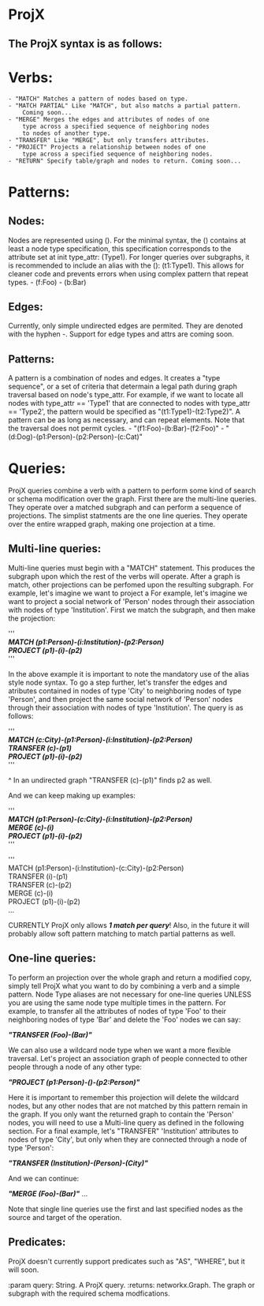ProjX
=====
The ProjX syntax is as follows:
-------------------------------

Verbs:
======
    - "MATCH" Matches a pattern of nodes based on type.
    - "MATCH PARTIAL" Like "MATCH", but also matchs a partial pattern.
      	Coming soon...
    - "MERGE" Merges the edges and attributes of nodes of one
 		type across a specified sequence of neighboring nodes
 		to nodes of another type.
    - "TRANSFER" Like "MERGE", but only transfers attributes.
    - "PROJECT" Projects a relationship between nodes of one
		type across a specified sequence of neighboring nodes.
    - "RETURN" Specify table/graph and nodes to return. Coming soon...

Patterns:
=========

Nodes:
------
Nodes are represented using (). For the minimal syntax, the
() contains at least a node type specification, this specification
corresponds to the attribute set at init type_attr: (Type1).
For longer queries over subgraphs, it is recommended to
include an alias with the (): (t1:Type1). This allows for
cleaner code and prevents errors when using complex pattern
that repeat types.
    - (f:Foo)
    - (b:Bar)

Edges:
------
Currently, only simple undirected edges are permited. They are
denoted with the hyphen -. Support for edge types and attrs are
coming soon.

Patterns:
---------
A pattern is a combination of nodes and edges. It creates a
"type sequence", or a set of criteria that determain a legal
path during graph traversal based on node's type_attr. For
example, if we want to locate all nodes with type_attr == 'Type1'
that are connected to nodes with type_attr == 'Type2', the pattern
would be specified as "(t1:Type1)-(t2:Type2)". A pattern can be as
long as necessary, and can repeat elements. Note that the traversal
does not permit cycles.
    - "(f1:Foo)-(b:Bar)-(f2:Foo)"
    - "(d:Dog)-(p1:Person)-(p2:Person)-(c:Cat)"

Queries:
========
ProjX queries combine a verb with a pattern to perform some kind
of search or schema modification over the graph. First there are
the multi-line queries. They operate over a matched subgraph and
can perform a sequence of projections. The simplist statments are
the one line queries. They operate over the entire wrapped graph,
making one projection at a time.

Multi-line queries:
-------------------
Multi-line queries must begin with a "MATCH" statement. This
produces the subgraph upon which the rest of the verbs will
operate. After a graph is match, other projections can be perfomed
upon the resulting subgraph. For example, let's imagine we want to
project a For example, let's imagine we want to project a social
network of 'Person' nodes through their association with nodes of
type 'Institution'. First we match the subgraph, and then make
the projection:


'''      
***MATCH (p1:Person)-(i:Institution)-(p2:Person)***  
***PROJECT (p1)-(i)-(p2)***  
'''

In the above example it is important to note the mandatory use of
the alias style node syntax. To go a step further, let's transfer the
edges and atributes contained in nodes of type 'City' to neighboring
nodes of type 'Person', and then project the same social network of
'Person' nodes through their association with nodes of type
'Institution'. The query is as follows:

'''  
***MATCH (c:City)-(p1:Person)-(i:Institution)-(p2:Person)***  
***TRANSFER (c)-(p1)***  
***PROJECT (p1)-(i)-(p2)***  
'''

^ In an undirected graph "TRANSFER (c)-(p1)" finds p2 as well.

And we can keep making up examples:

'''  
***MATCH (p1:Person)-(c:City)-(i:Institution)-(p2:Person)***  
***MERGE (c)-(i)***   
***PROJECT (p1)-(i)-(p2)***  
'''  

'''  
MATCH (p1:Person)-(i:Institution)-(c:City)-(p2:Person)   
TRANSFER (i)-(p1)  
TRANSFER (c)-(p2)  
MERGE (c)-(i)  
PROJECT (p1)-(i)-(p2)  
...


CURRENTLY ProjX only allows ***1 match per query***! Also, in
the future it will probably allow soft pattern matching to match
partial patterns as well.

One-line queries:
-----------------
To perform an projection over the whole graph and return a modified
copy, simply tell ProjX what you want to do by combining a verb and
a simple pattern. Node Type aliases are not necessary for one-line
queries UNLESS you are using the same node type multiple times in the
pattern. For example, to transfer all the attributes of nodes of
type 'Foo' to their neighboring nodes of type 'Bar' and delete the
'Foo' nodes we can say:


***"TRANSFER (Foo)-(Bar)"***


We can also use a wildcard node type when we want a more flexible
traversal. Let's project an association graph of people connected
to other people through a node of any other type:

***"PROJECT (p1:Person)-()-(p2:Person)"*** 

Here it is important to remember this projection will delete the
wildcard nodes, but any other nodes that are not matched by this
pattern remain in the graph. If you only want the returned graph
to contain the 'Person' nodes, you will need to use a Multi-line
query as defined in the following section. For a final example, let's
"TRANSFER" 'Institution' attributes to nodes of type 'City', but only
when they are connected through a node of type 'Person':

***"TRANSFER (Institution)-(Person)-(City)"***
 
And we can continue:


***"MERGE (Foo)-(Bar)"***
...


Note that single line queries use the first and last specified
nodes as the source and target of the operation.

Predicates:
-----------
ProjX doesn't currently support predicates such as "AS", "WHERE",
but it will soon.

:param query: String. A ProjX query.
:returns: networkx.Graph. The graph or subgraph with the required
  schema modfications.